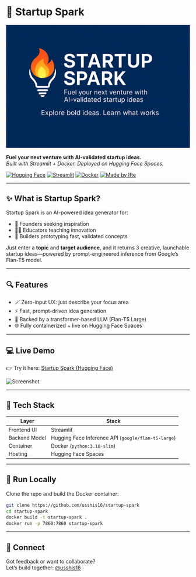 # 🚀 Startup Spark

![Startup Spark – AI Startup Generator Banner](assets/startup-spark-banner.png)


**Fuel your next venture with AI-validated startup ideas.**  
*Built with Streamlit + Docker. Deployed on Hugging Face Spaces.*

[![Hugging Face](https://img.shields.io/badge/Demo-Live%20App-blue)](https://huggingface.co/spaces/leana001/munna)
[![Streamlit](https://img.shields.io/badge/UI-Built%20with%20Streamlit-ff4b4b)](https://streamlit.io/)
[![Docker](https://img.shields.io/badge/Containerized-Docker-blue)](https://www.docker.com/)
[![Made by Ifte](https://img.shields.io/badge/Created%20by-Ifte-green)](https://github.com/usshis16)

---

## ✨ What is Startup Spark?

Startup Spark is an AI-powered idea generator for:
- 🧠 Founders seeking inspiration
- 👩‍🏫 Educators teaching innovation
- 🧪 Builders prototyping fast, validated concepts

Just enter a **topic** and **target audience**, and it returns 3 creative, launchable startup ideas—powered by prompt-engineered inference from Google’s Flan-T5 model.

---

## 🔍 Features

- 🪄 Zero-input UX: just describe your focus area
- ⚡ Fast, prompt-driven idea generation
- 🧠 Backed by a transformer-based LLM (Flan-T5 Large)
- 🌐 Fully containerized + live on Hugging Face Spaces

---

## 💻 Live Demo

👉 Try it here: [Startup Spark (Hugging Face)](https://huggingface.co/spaces/leana001/munna)

![Screenshot](https://your-screenshot-url-if-you-upload-one.png)

---

## 🧰 Tech Stack

| Layer         | Stack                     |
|---------------|---------------------------|
| Frontend UI   | Streamlit                 |
| Backend Model | Hugging Face Inference API (`google/flan-t5-large`) |
| Container     | Docker (`python:3.10-slim`) |
| Hosting       | Hugging Face Spaces       |

---
## 🚀 Run Locally

Clone the repo and build the Docker container:


```bash
git clone https://github.com/usshis16/startup-spark
cd startup-spark
docker build -t startup-spark .
docker run -p 7860:7860 startup-spark
```
---

## 💬 Connect

Got feedback or want to collaborate?  
Let’s build together: [@usshis16](https://github.com/usshis16)
